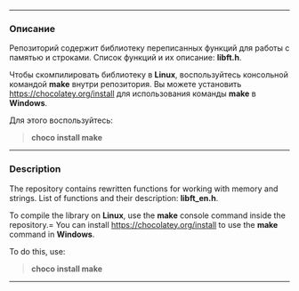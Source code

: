 ***
### Описание
Репозиторий содержит библиотеку переписанных функций для работы с памятью и строками.
Список функций и их описание: **libft.h**.

Чтобы скомпилировать библиотеку в **Linux**, воспользуйтесь консольной командой **make** внутри репозитория.
Вы можете установить https://chocolatey.org/install для использования команды **make** в **Windows**.

Для этого воспользуйтесь:
> **choco install make**

---

### Description
The repository contains rewritten functions for working with memory and strings.
List of functions and their description: **libft_en.h**.

To compile the library on **Linux**, use the **make** console command inside the repository.=
You can install https://chocolatey.org/install to use the **make** command in **Windows**.

To do this, use:
> **choco install make**
***
